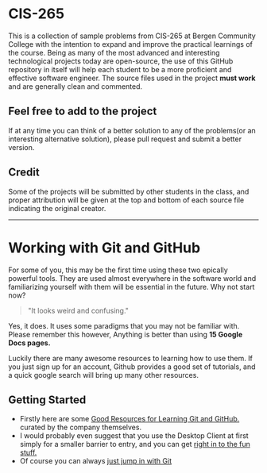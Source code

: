 # CIS-265

This is a collection of sample problems from CIS-265 at Bergen Community College with the intention to expand and improve the practical learnings of the course. Being as many of the most advanced and interesting technological projects today are open-source, the use of this GitHub repository in itself will help each student to be a more proficient and effective software engineer. The source files used in the project **must work** and are generally clean and commented. 

## Feel free to add to the project
If at any time you can think of a better solution to any of the problems(or an interesting alternative solution), please pull request and submit a better version. 

## Credit

Some of the projects will be submitted by other students in the class, and proper attribution will be given at the top and bottom of each source file indicating the original creator. 
***
# Working with Git and GitHub

For some of you, this may be the first time using these two epically powerful tools. They are used almost everywhere in the software world and familiarizing yourself with them will be essential in the future. Why not start now?

> "It looks weird and confusing." 

Yes, it does. It uses some paradigms that you may not be familiar with. Please remember this however, 
Anything is better than using **15 Google Docs pages.**

Luckily there are many awesome resources to learning how to use them. If you just sign up for an account, Github provides a good set of tutorials, and a quick google search will bring up many other resources. 

## Getting Started

* Firstly here are some [Good Resources for Learning Git and GitHub.](https://help.github.com/articles/good-resources-for-learning-git-and-github/) curated by the company themselves.
* I would probably even suggest that you use the Desktop Client at first simply for a smaller barrier to entry, and you can get [right in to the fun stuff.](https://desktop.github.com)
* Of course you can always [just jump in with Git](https://help.github.com/articles/set-up-git/)

